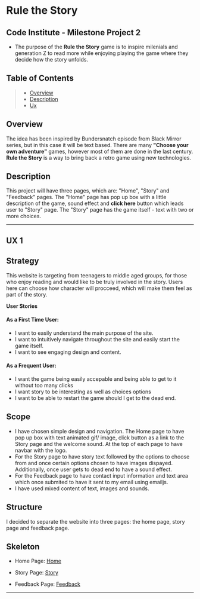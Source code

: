 # Rule the Story

## Code Institute - Milestone Project 2

- The purpose of the **Rule the Story** game is to inspire milenials and generation Z to read more while enjoying playing the game where they decide how the story unfolds.



## Table of Contents
> - [Overview](#overview)
> - [Description](#description)
> - [Ux](#ux)



## Overview

The idea has been inspired by Bundersnatch episode from Black Mirror series, but in this case it will be text based. There are many **"Choose your own adventure"** games, however most of them are done in the last century. **Rule the Story** is a way to bring back a retro game using new technologies.
 
## Description 

This project will have three pages, which are: "Home", "Story" and "Feedback" pages. The "Home" page has pop up box with a little description of the game, sound effect and **click here** button which leads user to "Story" page. The "Story" page has the game itself - text with two or more choices.

---
## UX  1

## Strategy

This website is targeting from teenagers to middle aged groups, for those who enjoy reading and would like to be truly involved in the story. Users here can choose how character will procceed, which will make them feel as part of the story. 

**User Stories**

#### As a First Time User:

- I want to easily understand the main purpose of the site.
- I want to intuitively navigate throughout the site and easily start the game itself.
- I want to see engaging design and content.

#### As a Frequent User: 

- I want the game being easily accepable and being able to get to it without too many clicks
- I want story to be interesting as well as choices options
- I want to be able to restart the game should I get to the dead end.

## Scope

- I have chosen simple design and navigation. The Home page to have pop up box with text animated gif/ image, click button as a link to the Story page and the welcome sound. At the top of each page to have navbar with the logo.
- For the Story page to have story text followed by the options to choose from and once certain options chosen to have images dispayed. Additionally, once user gets to dead end to have a sound effect.
- For the Feedback page to have contact input information and text area which once submited to have it sent to my email using emailjs.
- I have used mixed content of text, images and sounds.

## Structure

I decided to separate the website into three pages: the home page, story page and feedback page.

## Skeleton

- Home Page: <a href="assets/wireframes/" target="_blank" >Home</a>

- Story Page: <a href="assets/wireframes/" target="_blank" >Story</a>

- Feedback Page: <a href="assets/wireframes/" target="_blank" >Feedback</a>

---

